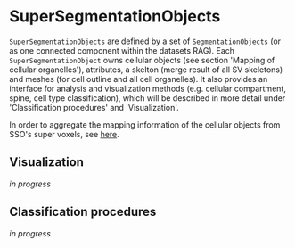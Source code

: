 # SuperSegmentationObjects
`SuperSegmentationObjects` are defined by a set of `SegmentationObjects` (or as one connected component within the datasets RAG).
Each `SuperSegmentationObject` owns cellular objects (see section 'Mapping of cellular organelles'), attributes,
 a skelton (merge result of all SV skeletons) and meshes (for cell outline and all cell organelles). It also provides an
 interface for analysis and visualization methods (e.g. cellular compartment, spine, cell type classification), 
 which will be described in more detail under 'Classification procedures' and 'Visualization'.
 
 In order to aggregate the mapping information of the cellular objects from SSO's super voxels, see [here](object_mapping.md).

## Visualization
_in progress_


## Classification procedures
_in progress_
